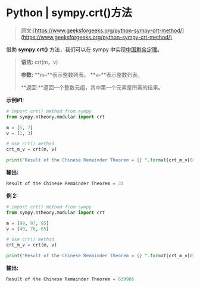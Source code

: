 # Python | sympy.crt()方法

> 原文:[https://www.geeksforgeeks.org/python-sympy-crt-method/](https://www.geeksforgeeks.org/python-sympy-crt-method/)

借助 **sympy.crt()** 方法，我们可以在 sympy 中实现[中国剩余定理](https://www.geeksforgeeks.org/chinese-remainder-theorem-set-1-introduction/)。

> **语法:** crt(m，v)
> 
> **参数:**
> **m–**表示整数列表。
> **v–**表示整数列表。
> 
> **返回:**返回一个整数元组，其中第一个元素是所需的结果。

**示例#1:**

```py
# import crt() method from sympy
from sympy.ntheory.modular import crt

m = [5, 7]
v = [1, 3]

# Use crt() method 
crt_m_v = crt(m, v) 

print("Result of the Chinese Remainder Theorem = {} ".format(crt_m_v[0]))
```

**输出:**

```py
Result of the Chinese Remainder Theorem = 31 

```

**例 2:**

```py
# import crt() method from sympy
from sympy.ntheory.modular import crt

m = [99, 97, 95]
v = [49, 76, 65]

# Use crt() method 
crt_m_v = crt(m, v) 

print("Result of the Chinese Remainder Theorem = {} ".format(crt_m_v[0]))
```

**输出:**

```py
Result of the Chinese Remainder Theorem = 639985 

```